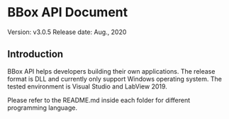 # BBox API Document
Version: v3.0.5
Release date: Aug., 2020

## Introduction

BBox API helps developers building their own applications. The release format is DLL and currently only support Windows operating system. The tested environment is Visual Studio and LabView 2019.

Please refer to the README.md inside each folder for different programming language.